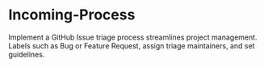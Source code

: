 # Incoming-Process
Implement a GitHub Issue triage process streamlines project management. Labels such as Bug or Feature Request, assign triage maintainers, and set guidelines.
